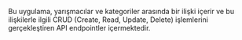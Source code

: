 Bu uygulama, yarışmacılar ve kategoriler arasında bir ilişki içerir ve bu ilişkilerle ilgili CRUD (Create, Read, Update, Delete) işlemlerini gerçekleştiren API endpointler içermektedir.
